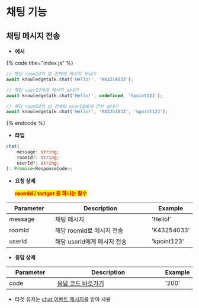 # 채팅 기능

## 채팅 메시지 전송

* **예시**

{% code title="index.js" %}
```javascript
// 해당 roomId의 방 전체에 메시지 보내기
await knowledgetalk.chat('Hello!', 'K43254033');

// 해당 userId에게 메시지 보내기
await knowledgetalk.chat('Hello!', undefined, 'kpoint123');

// 해당 roomId의 방 전체와 userId에게 전부 보내기
await knowledgetalk.chat('Hello!', 'K43254033', 'kpoint123');
```
{% endcode %}



* **타입**

```typescript
chat(
    message: string;
    roomId?: string;
    userId?: string;
): Promise<ResponseCode>;
```



*   **요청 상세**

    <mark style="color:red;">**roomId / tartget 중 하나는 필수**</mark>

<table><thead><tr><th width="141">Parameter</th><th width="429">Description</th><th>Example</th></tr></thead><tbody><tr><td>message</td><td>채팅 메시지</td><td>'Hello!'</td></tr><tr><td>roomId</td><td>해당 roomId로 메시지 전송</td><td>'K43254033'</td></tr><tr><td>userId</td><td>해당 userId에게 메시지 전송</td><td>'kpoint123'</td></tr></tbody></table>



* **응답 상세**

<table><thead><tr><th width="141">Parameter</th><th width="429">Description</th><th>Example</th></tr></thead><tbody><tr><td>code</td><td><a href="code.md">응답 코드 바로가기</a></td><td>'200'</td></tr></tbody></table>

* 타겟 유저는 [chat 이벤트 메시지](event.md#type-chat)를 받아 사용

